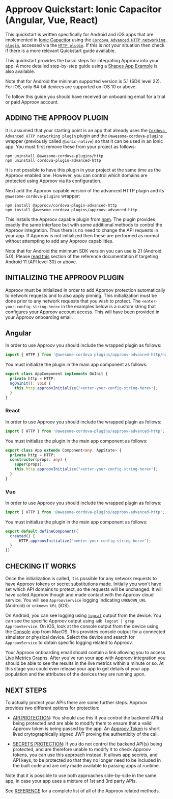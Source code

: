 # Approov Quickstart: Ionic Capacitor (Angular, Vue, React)

This quickstart is written specifically for Android and iOS apps that are implemented in [Ionic Capacitor](https://capacitorjs.com/) using the [`Cordova Advanced HTTP networking plugin`](https://www.npmjs.com/package/cordova-plugin-advanced-http), accessed via the [`HTTP plugin`](https://ionicframework.com/docs/native/http). If this is not your situation then check if there is a more relevant Quickstart guide available.

This quickstart provides the basic steps for integrating Approov into your app. A more detailed step-by-step guide using a [Shapes App Example](https://github.com/approov/quickstart-ionic-advancedhttp/blob/main/SHAPES-EXAMPLE.md) is also available.

Note that for Android the minimum supported version is 5.1 (SDK level 22). For iOS, only 64-bit devices are supported on iOS 10 or above.

To follow this guide you should have received an onboarding email for a trial or paid Approov account.

## ADDING THE APPROOV PLUGIN

It is assumed that your starting point is an app that already uses the [`Cordova Advanced HTTP networking plugin`](https://www.npmjs.com/package/cordova-plugin-advanced-http) plugin and the [`@awesome-cordova-plugins`](https://github.com/danielsogl/awesome-cordova-plugins) wrapper (previously called `@ionic-native`) so that it can be used in an Ionic app. You must first remove these from your project as follows:

```
npm uninstall @awesome-cordova-plugins/http 
npm uninstall cordova-plugin-advanced-http
```

It is not possible to have this plugin in your project at the same time as the Approov enabled one. However, you can control which domains are protected using Approov via its configuration.

Next add the Approov capable version of the advanced HTTP plugin and its `@awesome-cordova-plugins` wrapper:

```
npm install @approov/cordova-plugin-advanced-http
npm install @awesome-cordova-plugins/approov-advanced-http
```

This installs the Approov capable plugin from [npm](https://www.npmjs.com/). The plugin provides exactly the same interface but with some additional methods to control the Approov integration. Thus there is no need to change the API requests in your app. If Approov is not initialized then these are performed as normal without attempting to add any Approov capabilities.

Note that for Android the minimum SDK version you can use is 21 (Android 5.0). Please [read this](https://approov.io/docs/latest/approov-usage-documentation/#targeting-android-11-and-above) section of the reference documentation if targeting Android 11 (API level 30) or above.

## INITIALIZING THE APPROOV PLUGIN

Approov must be initialized in order to add Approov protection automatically to network requests and to also apply pinning. This initialization must be done prior to any network requests that you wish to protect.  The `<enter-your-config-string-here>` in the examples below is a custom string that configures your Approov account access. This will have been provided in your Approov onboarding email.

## Angular

In order to use Approov you should include the wrapped plugin as follows:

```Typescript
import { HTTP } from '@awesome-cordova-plugins/approov-advanced-http/ngx';
```

You must initialize the plugin in the main app component as follows:

```Typescript
export class AppComponent implements OnInit {
  private http = HTTP;
  ngOnInit(): void {
    this.http.approovInitialize("<enter-your-config-string-here>");
  }
}
```

### React

In order to use Approov you should include the wrapped plugin as follows:

```Typescript
import { HTTP } from '@awesome-cordova-plugins/approov-advanced-http';
```

You must initialize the plugin in the main app component as follows:

```Typescript
export class App extends Component<any, AppState> {
  private http = HTTP;
  constructor(props: any) {
    super(props);
    this.http.approovInitialize("<enter-your-config-string-here>");
  }
}
```

### Vue

In order to use Approov you should include the wrapped plugin as follows:

```Typescript
import { HTTP } from '@awesome-cordova-plugins/approov-advanced-http';
```

You must initialize the plugin in the main app component as follows:

```Typescript
export default defineComponent({
  created() {
      HTTP.approovInitialize("<enter-your-config-string-here>");
  }
})
```

## CHECKING IT WORKS
Once the initialization is called, it is possible for any network requests to have Approov tokens or secret substitutions made. Initially you won't have set which API domains to protect, so the requests will be unchanged. It will have called Approov though and made contact with the Approov cloud service. You will see `ApproovService` logging indicating `UNKNOWN_URL` (Android) or `unknown URL` (iOS).

On Android, you can see logging using [`logcat`](https://developer.android.com/studio/command-line/logcat) output from the device. You can see the specific Approov output using `adb logcat | grep ApproovService`. On iOS, look at the console output from the device using the [Console](https://support.apple.com/en-gb/guide/console/welcome/mac) app from MacOS. This provides console output for a connected simulator or physical device. Select the device and search for `ApproovService` to obtain specific logging related to Approov.

Your Approov onboarding email should contain a link allowing you to access [Live Metrics Graphs](https://approov.io/docs/latest/approov-usage-documentation/#metrics-graphs). After you've run your app with Approov integration you should be able to see the results in the live metrics within a minute or so. At this stage you could even release your app to get details of your app population and the attributes of the devices they are running upon.

## NEXT STEPS
To actually protect your APIs there are some further steps. Approov provides two different options for protection:

* [API PROTECTION](https://github.com/approov/quickstart-ionic-advancedhttp/blob/main/API-PROTECTION.md): You should use this if you control the backend API(s) being protected and are able to modify them to ensure that a valid Approov token is being passed by the app. An [Approov Token](https://approov.io/docs/latest/approov-usage-documentation/#approov-tokens) is short lived crytographically signed JWT proving the authenticity of the call.

* [SECRETS PROTECTION](https://github.com/approov/quickstart-ionic-advancedhttp/blob/main/SECRETS-PROTECTION.md): If you do not control the backend API(s) being protected, and are therefore unable to modify it to check Approov tokens, you can use this approach instead. It allows app secrets, and API keys, to be protected so that they no longer need to be included in the built code and are only made available to passing apps at runtime.

Note that it is possible to use both approaches side-by-side in the same app, in case your app uses a mixture of 1st and 3rd party APIs.

See [REFERENCE](https://github.com/approov/quickstart-ionic-advancedhttp/blob/main/REFERENCE.md) for a complete list of all of the Approov related methods.
